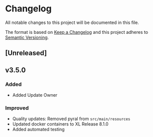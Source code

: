 # Changelog
All notable changes to this project will be documented in this file.

The format is based on [Keep a Changelog](http://keepachangelog.com/en/1.0.0/)
and this project adheres to [Semantic Versioning](http://semver.org/spec/v2.0.0.html).


## [Unreleased]

## v3.5.0

### Added
- Added Update Owner

### Improved
- Quality updates: Removed pyral from `src/main/resources`
- Updated docker containers to XL Release 8.1.0
- Added automated testing
